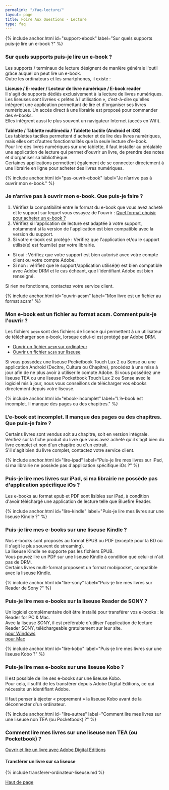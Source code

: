 ```yaml
---
permalink: "/faq-lecture/"
layout: page
title: Foire Aux Questions - Lecture
type: faq
---
```


{% include anchor.html id="support-ebook" label="Sur quels supports puis-je lire un e-book ?" %}

### Sur quels supports puis-je lire un e-book ?

Les supports / terminaux de lecture désignent de manière générale l'outil grâce auquel on peut lire un e-book.  
Outre les ordinateurs et les smartphones, il existe :

**Liseuse / E-reader / Lecteur de livre numérique / E-book reader**  
Il s'agit de supports dédiés exclusivement à la lecture de livres numériques. Les liseuses sont livrées « prêtes à l'utilisation », c’est-à-dire qu'elles intègrent une application permettant de lire et d'organiser ses livres numériques. Un accès direct à une librairie est proposé pour commander des e-books.  
Elles intègrent aussi le plus souvent un navigateur Internet (accès en Wifi).

**Tablette / Tablette multimédia / Tablette tactile (Android et iOS)**  
Les tablettes tactiles permettent d'acheter et de lire des livres numériques, mais elles ont d'autres fonctionnalités que la seule lecture d'e-book.  
Pour lire des livres numériques sur une tablette, il faut installer au préalable une application de lecture qui permet d'ouvrir un livre, de prendre des notes et d'organiser sa bibliothèque.  
Certaines applications permettent également de se connecter directement à une librairie en ligne pour acheter des livres numériques.

{% include anchor.html id="pas-ouvrir-ebook" label="Je n’arrive pas à ouvrir mon e-book." %}

### Je n’arrive pas à ouvrir mon e-book. Que puis-je faire ?

1. Vérifiez la compatibilité entre le format du e-book que vous avez acheté et le support sur lequel vous essayez de l'ouvrir : [Quel format choisir pour acheter un e-book ?](/faq-achat/#format-ebook)
2. Vérifiez si l'application de lecture est adaptée à votre support, notamment si la version de l'application est bien compatible avec la version du support.
3. Si votre e-book est protégé :
Vérifiez que l'application et/ou le support utilisé(e) est fourni(e) par votre librairie.
  * Si oui : Vérifiez que votre support est bien autorisé avec votre compte client ou votre compte Adobe.
  * Si non : vérifiez que le support/application utilisé(e) est bien compatible avec Adobe DRM et le cas échéant, que l'identifiant Adobe est bien renseigné.

Si rien ne fonctionne, contactez votre service client.

{% include anchor.html id="ouvrir-acsm" label="Mon livre est un fichier au format acsm" %}

### Mon e-book est un fichier au format acsm. Comment puis-je l'ouvrir ?

Les fichiers `acsm` sont des fichiers de licence qui permettent à un utilisateur de télécharger son e-book, lorsque celui-ci est protégé par Adobe DRM.

* [Ouvrir un fichier `acsm` sur ordinateur](/web-web/#lire-ordinateur)
* [Ouvrir un fichier `acsm` sur liseuse](/liseuseBasic/#tranferer-basic2)

<div class="warningtip"><p>Si vous possédez une liseuse Pocketbook Touch Lux 2 ou Sense ou une application Android (Decitre, Cultura ou Chapitre), procédez à une mise à jour afin de ne plus avoir à utiliser le compte Adobe. Si vous possédez une liseuse TEA ou une liseuse Pocketbook Touch Lux 2 ou Sense avec le logiciel mis à jour, nous vous conseillons de télécharger vos ebooks directement depuis votre liseuse.</p></div>

{% include anchor.html id="ebook-incomplet" label="L’e-book est incomplet. Il manque des pages ou des chapitres." %}

### L’e-book est incomplet. Il manque des pages ou des chapitres. Que puis-je faire ?

Certains livres sont vendus soit au chapitre, soit en version intégrale.
Vérifiez sur la fiche produit du livre que vous avez acheté qu'il s'agit bien du livre complet et non d'un chapitre ou d'un extrait.  
S'il s'agit bien du livre complet, contactez votre service client.

{% include anchor.html id="lire-ipad" label="Puis-je lire mes livres sur iPad, si ma librairie ne possède pas d'application spécifique iOs ?" %}

### Puis-je lire mes livres sur iPad, si ma librairie ne possède pas d'application spécifique iOs ?

Les e-books au format epub et PDF sont lisibles sur iPad, à condition d'avoir téléchargé une application de lecture telle que Bluefire Reader.

{% include anchor.html id="lire-kindle" label="Puis-je lire mes livres sur une liseuse Kindle ?" %}

### Puis-je lire mes e-books sur une liseuse Kindle ?

Nos e-books sont proposés au format EPUB ou PDF (excepté pour la BD où il s'agit le plus souvent de streaming).  
La liseuse Kindle ne supporte pas les fichiers EPUB.  
Vous pouvez lire un PDF sur une liseuse Kindle à condition que celui-ci n'ait pas de DRM.  
Certains livres multi-format proposent un format mobipocket, compatible avec la liseuse Kindle.

{% include anchor.html id="lire-sony" label="Puis-je lire mes livres sur Reader de Sony ?" %}

### Puis-je lire mes e-books sur la liseuse Reader de SONY ?

Un logiciel complémentaire doit être installé pour transférer vos e-books : le Reader for PC & Mac.  
Avec la liseuse SONY, il est préférable d'utiliser l'application de lecture Reader SONY, téléchargeable gratuitement sur leur site.  
[pour Windows](http://www.sony.fr/support/fr/content/cnt-dwnl/prd-ebo/sony-reader-software-update-ver2400_05230-win/)  
[pour Mac](http://www.sony.fr/support/fr/content/cnt-dwnl/prd-ebo/sony-reader-software-update-ver2400_05230-mac/)

{% include anchor.html id="lire-kobo" label="Puis-je lire mes livres sur une liseuse Kobo ?" %}

### Puis-je lire mes e-books sur une liseuse Kobo ?

Il est possible de lire ses e-books sur une liseuse Kobo.  
Pour cela, il suffit de les transférer depuis Adobe Digital Editions, ce qui nécessite un identifiant Adobe.

<div class="warningtip"><p>Il faut penser à éjecter « proprement » la liseuse Kobo avant de la déconnecter d'un ordinateur.</p></div>

{% include anchor.html id="lire-autres" label="Comment lire mes livres sur une liseuse non TEA (ou Pocketbook) ?" %}

### Comment lire mes livres sur une liseuse non TEA (ou Pocketbook) ?

[Ouvrir et lire un livre avec Adobe Digital Editions](/web-web/#installer-adobe-digital-edition)

#### Transférer un livre sur sa liseuse

{% include transferer-ordinateur-liseuse.md %}

<p class="pull-right"><a href="#"><span class="glyphicon glyphicon-chevron-up" aria-hidden="true"></span> Haut de page</a></p>
